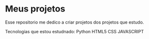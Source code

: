 # Meus projetos
 Esse repositorio me dedico a criar projetos dos projetos que estudo.

 Tecnologias que estou estudnado:
 Python
 HTML5
 CSS
 JAVASCRIPT

